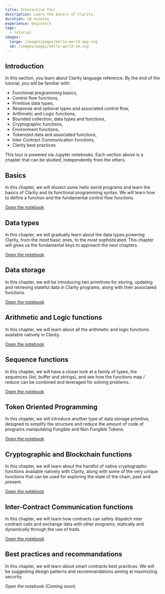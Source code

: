 ```yaml
---
title: Interactive Tour
description: Learn the basics of Clarity.
duration: 18 minutes
experience: beginners
tags:
  - tutorial
images:
  large: /images/pages/hello-world-app.svg
  sm: /images/pages/hello-world-sm.svg
---
```


## Introduction

In this section, you learn about Clarity language reference. By the end of the tutorial, you will be familiar with:

- Functional programming basics,
- Control flow functions,
- Primitive data types,
- Response and optional types and associated control flow,
- Arithmetic and Logic functions,
- Bounded collection, data types and functions,
- Cryptographic functions,
- Environment functions,
- Tokenized data and associated functions,
- Inter Contract Communication functions,
- Clarity best practices.

This tour is powered via Jupyter notebooks. Each section above is a chapter that can be studied, independently from the others.

## Basics

In this chapter, we will dissect some hello world programs and learn the basics of Clarity and its functional programming syntax. We will learn how to define a function and the fundamental control flow functions.

[Open the notebook](https://mybinder.org/v2/gh/lgalabru/clarity-notebook/master?filepath=work%2Finteractive-tour-chapter-01.ipynb)

## Data types

In this chapter, we will gradually learn about the data types powering Clarity, from the most basic ones, to the most sophisticated. This chapter will gives us the fundamental keys to approach the next chapters.

[Open the notebook](https://mybinder.org/v2/gh/lgalabru/clarity-notebook/master?filepath=work%2Finteractive-tour-chapter-02.ipynb)

## Data storage

In this chapter, we will be introducing two primitives for storing, updating and retrieving stateful data in Clarity programs, along with their associated functions.

[Open the notebook](https://mybinder.org/v2/gh/lgalabru/clarity-notebook/master?filepath=work%2Finteractive-tour-chapter-03.ipynb)

## Arithmetic and Logic functions

In this chapter, we will learn about all the arithmetic and logic functions available natively in Clarity.

[Open the notebook](https://mybinder.org/v2/gh/lgalabru/clarity-notebook/master?filepath=work%2Finteractive-tour-chapter-04.ipynb)

## Sequence functions

In this chapter, we will have a closer look at a family of types, the sequences (list, buffer and strings), and see how the functions map / reduce can be combined and leveraged for solving problems.

[Open the notebook](https://mybinder.org/v2/gh/lgalabru/clarity-notebook/master?filepath=work%2Finteractive-tour-chapter-05.ipynb)

## Token Oriented Programming

In this chapter, we will introduce another type of data storage primitive, designed to simplify the structure and reduce the amount of code of programs manipulating Fungible and Non Fungible Tokens.

[Open the notebook](https://mybinder.org/v2/gh/lgalabru/clarity-notebook/master?filepath=work%2Finteractive-tour-chapter-06.ipynb)

## Cryptographic and Blockchain functions

In this chapter, we will learn about the handful of native cryptographic functions available natively with Clarity, along with some of the very unique functions that can be used for exploring the state of the chain, past and present.

[Open the notebook](https://mybinder.org/v2/gh/lgalabru/clarity-notebook/master?filepath=work%2Finteractive-tour-chapter-07.ipynb)

## Inter-Contract Communication functions

In this chapter, we will learn how contracts can safely dispatch inter contract calls and exchange data with other programs, statically and dynamically through the use of traits.

[Open the notebook](https://mybinder.org/v2/gh/lgalabru/clarity-notebook/master?filepath=work%2Finteractive-tour-chapter-08.ipynb)

## Best practices and recommandations

In this chapter, we will learn about smart contracts best practices. We will be suggesting design patterns and recommandations aiming at maximizing security.

Open the notebook (Coming soon)
